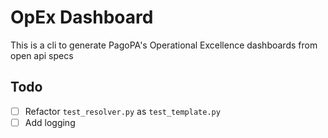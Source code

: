 # OpEx Dashboard

This is a cli to generate PagoPA's Operational Excellence dashboards from open api specs

## Todo

- [ ] Refactor `test_resolver.py` as `test_template.py`
- [ ] Add logging
